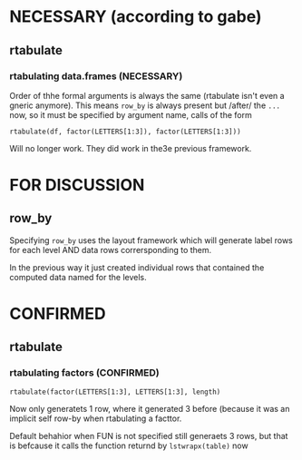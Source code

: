 # NECESSARY (according to gabe)
## rtabulate

### rtabulating data.frames (NECESSARY)

Order of thhe formal arguments is always the same (rtabulate isn't even a gneric anymore). This means `row_by` is always present but /after/ the `...` now, so it must be specified by argument name, calls of the form

```
rtabulate(df, factor(LETTERS[1:3]), factor(LETTERS[1:3]))
```

Will no longer work. They did work in the3e previous framework.

# FOR DISCUSSION
## row_by
Specifying `row_by` uses the layout framework which will generate label rows for each level AND data rows corrersponding to them.

In the previous way it just created individual rows that contained the computed data named for the levels.


# CONFIRMED
## rtabulate
### rtabulating factors (CONFIRMED)
```
rtabulate(factor(LETTERS[1:3], LETTERS[1:3], length)
```

Now only generatets 1 row, where  it generated 3 before (because it was an implicit self row-by when rtabulating a facttor.

Default behahior when FUN is not specified still generaets 3 rows, but that is befcause it calls the function returnd by  `lstwrapx(table)` now

